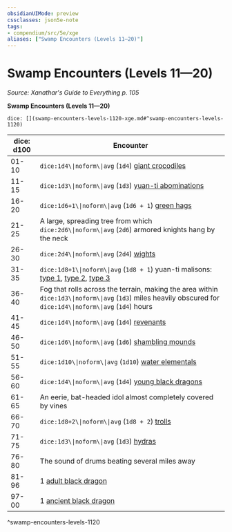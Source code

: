 ```yaml
---
obsidianUIMode: preview
cssclasses: json5e-note
tags:
- compendium/src/5e/xge
aliases: ["Swamp Encounters (Levels 11—20)"]
---
```

# Swamp Encounters (Levels 11—20)
*Source: Xanathar's Guide to Everything p. 105* 

**Swamp Encounters (Levels 11—20)**

`dice: [](swamp-encounters-levels-1120-xge.md#^swamp-encounters-levels-1120)`

| dice: d100 | Encounter |
|------------|-----------|
| 01-10 | `dice:1d4\\|noform\\|avg` (`1d4`) [giant crocodiles](2-Mechanics/CLI/bestiary/beast/giant-crocodile.md) |
| 11-15 | `dice:1d3\\|noform\\|avg` (`1d3`) [yuan-ti abominations](2-Mechanics/CLI/bestiary/monstrosity/yuan-ti-abomination.md) |
| 16-20 | `dice:1d6+1\\|noform\\|avg` (`1d6 + 1`) [green hags](2-Mechanics/CLI/bestiary/fey/green-hag.md) |
| 21-25 | A large, spreading tree from which `dice:2d6\\|noform\\|avg` (`2d6`) armored knights hang by the neck |
| 26-30 | `dice:2d4\\|noform\\|avg` (`2d4`) [wights](2-Mechanics/CLI/bestiary/undead/wight.md) |
| 31-35 | `dice:1d8+1\\|noform\\|avg` (`1d8 + 1`) yuan-ti malisons: [type 1](2-Mechanics/CLI/bestiary/monstrosity/yuan-ti-malison-type-1.md), [type 2](2-Mechanics/CLI/bestiary/monstrosity/yuan-ti-malison-type-2.md), [type 3](2-Mechanics/CLI/bestiary/monstrosity/yuan-ti-malison-type-3.md) |
| 36-40 | Fog that rolls across the terrain, making the area within `dice:1d3\\|noform\\|avg` (`1d3`) miles heavily obscured for `dice:1d4\\|noform\\|avg` (`1d4`) hours |
| 41-45 | `dice:1d4\\|noform\\|avg` (`1d4`) [revenants](2-Mechanics/CLI/bestiary/undead/revenant.md) |
| 46-50 | `dice:1d6\\|noform\\|avg` (`1d6`) [shambling mounds](2-Mechanics/CLI/bestiary/plant/shambling-mound.md) |
| 51-55 | `dice:1d10\\|noform\\|avg` (`1d10`) [water elementals](2-Mechanics/CLI/bestiary/elemental/water-elemental.md) |
| 56-60 | `dice:1d4\\|noform\\|avg` (`1d4`) [young black dragons](2-Mechanics/CLI/bestiary/dragon/young-black-dragon.md) |
| 61-65 | An eerie, bat-headed idol almost completely covered by vines |
| 66-70 | `dice:1d8+2\\|noform\\|avg` (`1d8 + 2`) [trolls](2-Mechanics/CLI/bestiary/giant/troll.md) |
| 71-75 | `dice:1d3\\|noform\\|avg` (`1d3`) [hydras](2-Mechanics/CLI/bestiary/monstrosity/hydra.md) |
| 76-80 | The sound of drums beating several miles away |
| 81-96 | 1 [adult black dragon](2-Mechanics/CLI/bestiary/dragon/adult-black-dragon.md) |
| 97-00 | 1 [ancient black dragon](2-Mechanics/CLI/bestiary/dragon/ancient-black-dragon.md) |
^swamp-encounters-levels-1120